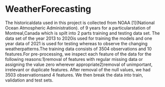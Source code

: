 # WeatherForecasting
The historicaldata used in this project is collected from NOAA [1](National Ocean Atmospheric Administration). 
of 9 years for a particularstation of Montreal,Canada which is spilt into 2 parts training and testing data set. The data set of the year 2013 to 2020is used for training the models and one year data of 2021 is used for testing whereas to observe the changing weatherpatterns.The training data consists of 3504 observations and 10 features.For pre-processing, we inspect each feature of the data for the following reasons:1)removal of features with regular missing data or assigning the value zero wherever appropriate2)removal of unimportant, irrelevant or duplicate features. After removal of the null values, we had 3503 observationsand 4 features. We then break the data into train, validation and test sets.
